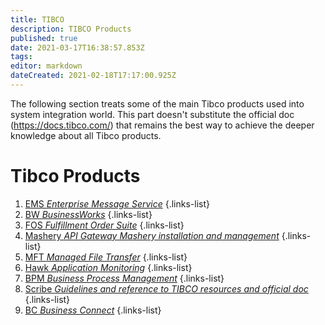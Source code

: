 ```yaml
---
title: TIBCO
description: TIBCO Products
published: true
date: 2021-03-17T16:38:57.853Z
tags: 
editor: markdown
dateCreated: 2021-02-18T17:17:00.925Z
---
```


The following section treats some of the main Tibco products used into system integration world.
This part doesn't substitute the official doc (https://docs.tibco.com/) that remains the best way to achieve the deeper knowledge about all Tibco products.

# Tibco Products

1. [EMS *Enterprise Message Service*](/integration/tibco/ems)
{.links-list}
2. [BW *BusinessWorks*](/integration/tibco/bw)
{.links-list}
3. [FOS *Fulfillment Order Suite*](/integration/tibco/fos)
{.links-list}
4. [Mashery *API Gateway Mashery installation and management*](/integration/tibco/mashery)
{.links-list}
5. [MFT *Managed File Transfer*](/integration/tibco/mft)
{.links-list}
6. [Hawk *Application Monitoring*](/integration/tibco/hawk)
{.links-list}
7. [BPM *Business Process Management*](/integration/tibco/bpm)
{.links-list}
8. [Scribe *Guidelines and reference to TIBCO resources and official doc*](/integration/tibco/scribe)
{.links-list}
9. [BC *Business Connect*](/integration/tibco/bc)
{.links-list}